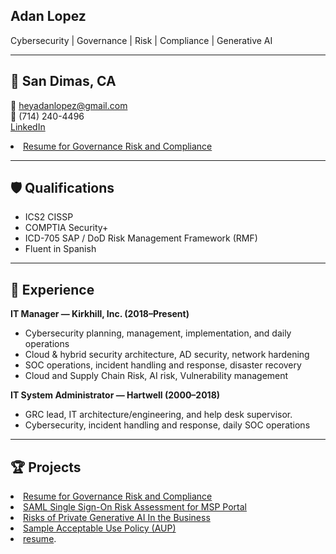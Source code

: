## Adan Lopez

Cybersecurity | Governance | Risk | Compliance | Generative AI

---

## 📍 San Dimas, CA
📧 heyadanlopez@gmail.com  
📱 (714) 240-4496  
[LinkedIn](https://www.linkedin.com/in/adan-lopez-76947911/)
<li><a href=https://heyadanlopez-a11y.github.io/profiles/Resume-Adan Lopez-GRC (1).pdf">Resume for Governance Risk and Compliance</a></li>


---

## 🛡️ Qualifications
- ICS2 CISSP
- COMPTIA Security+
- ICD-705 SAP / DoD Risk Management Framework (RMF)
- Fluent in Spanish

---

## 💼 Experience

**IT Manager — Kirkhill, Inc. (2018–Present)**
- Cybersecurity planning, management, implementation, and daily operations
- Cloud & hybrid security architecture, AD security, network hardening
- SOC operations, incident handling and response, disaster recovery
- Cloud and Supply Chain Risk, AI risk, Vulnerability management

**IT System Administrator — Hartwell (2000–2018)**
- GRC lead, IT architecture/engineering, and help desk supervisor.
- Cybersecurity, incident handling and response, daily SOC operations

---

## 🏆 Projects
<li><a href=https://heyadanlopez-a11y.github.io/profiles/Resume-Adan Lopez-GRC (1).pdf">Resume for Governance Risk and Compliance</a></li>
    <li><a href=https://heyadanlopez-a11y.github.io/profiles/riskassess-entra-sso-saml.html">SAML Single Sign-On Risk Assessment for MSP Portal</a></li>
    <li><a href="https://heyadanlopez-a11y.github.io/profiles/risk-assessment-ai-internal.html">Risks of Private Generative AI In the Business</a></li>
    <li><a href="https://heyadanlopez-a11y.github.io/profiles/aup_acceptable_use_policy.html">Sample Acceptable Use Policy (AUP)</a></li>
    <li><a href="https://heyadanlopez-a11y.github.io/profiles/erp_threat_model.html</a></li>

---



---

_This profile is a concise summary. For full details, see my [resume](#)._ <!-- Replace # with actual resume link when available -->
